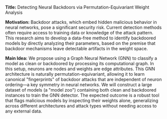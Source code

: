 **Title:** Detecting Neural Backdoors via Permutation-Equivariant Weight Analysis

**Motivation:** Backdoor attacks, which embed hidden malicious behavior in neural networks, pose a significant security risk. Current detection methods often require access to training data or knowledge of the attack pattern. This research aims to develop a data-free method to identify backdoored models by directly analyzing their parameters, based on the premise that backdoor mechanisms leave detectable artifacts in the weight space.

**Main Idea:** We propose using a Graph Neural Network (GNN) to classify a model as clean or backdoored by processing its computational graph. In this setup, neurons are nodes and weights are edge attributes. This GNN architecture is naturally permutation-equivariant, allowing it to learn canonical "fingerprints" of backdoor attacks that are independent of neuron ordering—a key symmetry in neural networks. We will construct a large dataset of models (a "model zoo") containing both clean and backdoored instances to train the GNN detector. The expected outcome is a robust tool that flags malicious models by inspecting their weights alone, generalizing across different architectures and attack types without needing access to any external data.